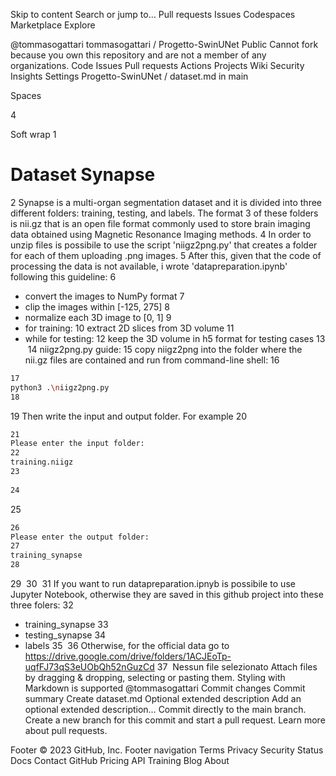 Skip to content
Search or jump to…
Pull requests
Issues
Codespaces
Marketplace
Explore
 
@tommasogattari 
tommasogattari
/
Progetto-SwinUNet
Public
Cannot fork because you own this repository and are not a member of any organizations.
Code
Issues
Pull requests
Actions
Projects
Wiki
Security
Insights
Settings
Progetto-SwinUNet
/
dataset.md
in
main
 

Spaces

4

Soft wrap
1
# Dataset Synapse
2
Synapse  is a multi-organ segmentation dataset and it is divided into three different folders: training, testing, and labels. The format
3
of these folders is nii.gz that is an open file format commonly used to store brain imaging data obtained using Magnetic Resonance Imaging methods. 
4
In order to unzip files is possibile to use the script 'niigz2png.py' that creates a folder for each of them uploading .png images. 
5
After this, given that the code of processing the data is not available, i wrote 'datapreparation.ipynb' following this guideline:
6
- convert the images to NumPy format
7
- clip the images within [-125, 275]
8
- normalize each 3D image to [0, 1]
9
- for training:
10
    extract 2D slices from 3D volume
11
- while for testing:
12
    keep the 3D volume in h5 format for testing cases 
13
​
14
niigz2png.py guide:
15
copy niigz2png into the folder where the nii.gz files are contained and run from command-line shell:
16
```bash
17
python3 .\niigz2png.py
18
```
19
Then write the input and output folder. For example 
20
```bash
21
Please enter the input folder:
22
training.niigz
23
​
24
```
25
```bash
26
Please enter the output folder:
27
training_synapse
28
```
29
​
30
​
31
If you want to run datapreparation.ipnyb is possibile to use Jupyter Notebook, otherwise they are saved in this github project into these three folers:
32
- training_synapse
33
- testing_synapse
34
- labels
35
​
36
Otherwise, for the official data go to https://drive.google.com/drive/folders/1ACJEoTp-uqfFJ73qS3eUObQh52nGuzCd
37
​
Nessun file selezionato
Attach files by dragging & dropping, selecting or pasting them.
Styling with Markdown is supported
@tommasogattari
Commit changes
Commit summary
Create dataset.md
Optional extended description
Add an optional extended description…
 Commit directly to the main branch.
 Create a new branch for this commit and start a pull request. Learn more about pull requests.
 
Footer
© 2023 GitHub, Inc.
Footer navigation
Terms
Privacy
Security
Status
Docs
Contact GitHub
Pricing
API
Training
Blog
About
